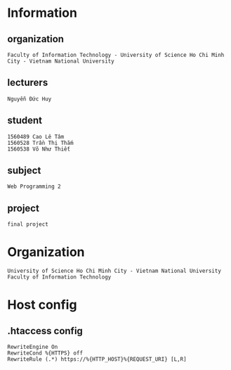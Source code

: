 # Information
## organization
  	Faculty of Information Technology - University of Science Ho Chi Minh City - Vietnam National University
## lecturers
  	Nguyễn Đức Huy
## student
  	1560489 Cao Lê Tâm
  	1560528 Trần Thị Thắm
  	1560538 Võ Như Thiết
## subject
  	Web Programming 2
## project
  	final project

# Organization
	University of Science Ho Chi Minh City - Vietnam National University
	Faculty of Information Technology

# Host config
## .htaccess config
    RewriteEngine On
    RewriteCond %{HTTPS} off
    RewriteRule (.*) https://%{HTTP_HOST}%{REQUEST_URI} [L,R]

